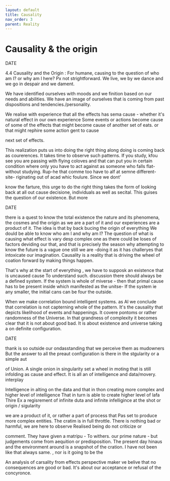 ```yaml
---
layout: default
title: Causality
nav_order: 3
parent: Reality
---
```


# Causality & the origin


DATE

4.4 Causality and the Origin : For humane, causing to the question of who am I? or why am I here? Px not strightforward. We live, we by we dance and we go in despair and we dament.

We have identified ourselves with moods and we finition based on our needs and abilities. We have an image of ourselves that is coming from past dispositions and tendencies./personality.

We realise with experience that all the effects has sema cause - whether it's natural effect in our own experience Some events or actions become cause of some of the effects that might become cause of another set of eats. or that might rephire some action gent to cause

next set of effects.

This realization puts us into doing the right thing along doing is coming back as courerences. It takes time to observe such patterns. If you study, kfou see you are passing with flying coloves and that can put you in certain condition where only you have to act against as someone who falls flat- without studying. Rup-he that comme too have to alf at semne different-site- riginating out of acad whic foulure. Since we dont'

know the farture, this urge to do the right thing takes the form of looking back at all out cause decisione, individuals as well as secital. This guises the question of our existence. But more



DATE

there is a quest to know the total existence the nature and its phenomena, the cosmes and the origin as we are a part of it and our experiences are a product of it. The idea is that by back bucing the origin of everything We dould be able to know who am I and why am I? The question of what is causing what effect is vary desp complex one as there could be loses of factors deviding our that, and that is precisely the season why attempting to know the future is a vague one still we are -doing it as it has challeryes that intoxicate our imagination. Causality is a reality that is driving the wheel of coation forward by making things happen.

That's why at the start of everything , we have to supposk an existence that is uncaused cause To understand such. discussion there should always be a defined system. If the system is whole of miverse - then that primal cause has to be present inside which manifested as the unitse- If the system ie any smaller, the initial cans can be four the outside.

When we make correlation bound intelligent systems. as Al we conclude that correlation is not capterning whole of the pattern. It's the causality that depicts likelihood of events and happenings. It covere pontoms or rather randomness of the Universe. In that grandness of complexity it becomes clear that it is not about good bad. It is about existence and universe taking a on definite configuration.



DATE

thank is so outside our ondasstanding that we perceive them as mudowners But the answer to all the preaut configuration is there in the stgularity or a simple aut

of Union. A single onion in singularity set a wheel in moting that is still infolding as cause and effect. It is all an of intelligence and data/movery. interplay

Intelligence in alting on the data and that in thon creating more complex and higher level of intelligence That in turn is able to create higher level of lafa Thire Ex a regisrement of infinite duta and infinite infelligince at the shot or origin / sigularity

we are a product of it, or rather a part of process that Pas set to produce more complex entities. The cratim is in full throttle. There is nothing bad or harmful, we are here to observe Realised being do not criticize or

comment. They have given a matripu - To withers. our prime nature - but judgements come from aequition or predisposition. The present day hinaus and the environment around is a snapshot of the cration. I have not been like that always same. , nor is it going to be the

An analysis of carsality from effects perspective maker ve belive that no consequences are good or bad. It's about our acceptance or refusal of the concyronce.